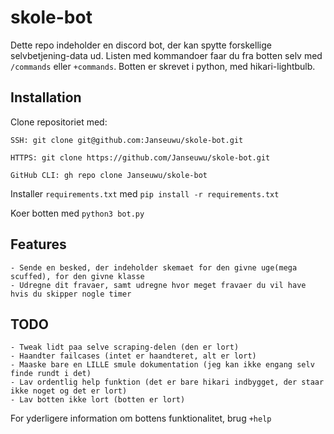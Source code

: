 # skole-bot
Dette repo indeholder en discord bot, der kan spytte forskellige selvbetjening-data ud. Listen med kommandoer faar du fra botten selv med `/commands` eller `+commands`. Botten er skrevet i python, med hikari-lightbulb.

## Installation
Clone repositoriet med: <br>
```
SSH: git clone git@github.com:Janseuwu/skole-bot.git

HTTPS: git clone https://github.com/Janseuwu/skole-bot.git

GitHub CLI: gh repo clone Janseuwu/skole-bot
```

Installer `requirements.txt` med `pip install -r requirements.txt`

Koer botten med `python3 bot.py`

## Features
	- Sende en besked, der indeholder skemaet for den givne uge(mega scuffed), for den givne klasse
	- Udregne dit fravaer, samt udregne hvor meget fravaer du vil have hvis du skipper nogle timer
## TODO
	- Tweak lidt paa selve scraping-delen (den er lort)
	- Haandter failcases (intet er haandteret, alt er lort)
	- Maaske bare en LILLE smule dokumentation (jeg kan ikke engang selv finde rundt i det)
	- Lav ordentlig help funktion (det er bare hikari indbygget, der staar ikke noget og det er lort)
	- Lav botten ikke lort (botten er lort)

For yderligere information om bottens funktionalitet, brug `+help`
